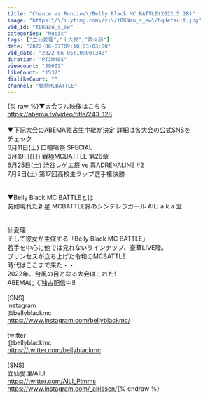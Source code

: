 ```yaml
---
title: "Chance vs RunLine\/Belly Black MC BATTLE(2022.5.28)"
image: "https:\/\/i.ytimg.com\/vi\/tBKNzu_s_ew\/hqdefault.jpg"
vid_id: "tBKNzu_s_ew"
categories: "Music"
tags: ["立仙愛理","十六夜","歌々詩"]
date: "2022-06-07T09:10:03+03:00"
vid_date: "2022-06-05T10:00:34Z"
duration: "PT3M40S"
viewcount: "39662"
likeCount: "1537"
dislikeCount: ""
channel: "戦極MCBATTLE"
---
```

{% raw %}▼大会フル映像はこちら<br /><a rel="nofollow" target="blank" href="https://abema.tv/video/title/243-128">https://abema.tv/video/title/243-128</a><br /><br />▼下記大会のABEMA独占生中継が決定 詳細は各大会の公式SNSを<br />チェック<br />6月11日(土)  口喧嘩祭 SPECIAL<br />6月19日(日)  戦極MCBATTLE 第26章<br />6月25日(土)  渋谷レゲエ祭 vs 真ADRENALINE #2<br />7月2日(土)  第17回高校生ラップ選手権決勝<br /><br /><br />▼Belly Black MC BATTLEとは<br />突如現れた新星 MCBATTLE界のシンデレラガール AILI a.k.a 立<br /><br /><br />仙愛理<br />そして彼女が主催する「Belly Black MC BATTLE」<br />若手を中心に他では見れないラインナップ、豪華LIVE陣。<br />プリンセスが立ち上げた令和のMCBATTLE<br />時代はここまで来た・・<br />2022年、台風の目となる大会はこれだ!<br />ABEMAにて独占配信中!!<br /><br />[SNS]<br />instagram<br />@bellyblackmc<br /><a rel="nofollow" target="blank" href="https://www.instagram.com/bellyblackmc/">https://www.instagram.com/bellyblackmc/</a><br /><br />twitter<br />@bellyblackmc<br /><a rel="nofollow" target="blank" href="https://twitter.com/bellyblackmc">https://twitter.com/bellyblackmc</a><br /><br />[SNS]<br />立仙愛理/AILI<br /><a rel="nofollow" target="blank" href="https://twitter.com/AILI_Pimms">https://twitter.com/AILI_Pimms</a><br /><a rel="nofollow" target="blank" href="https://www.instagram.com/_airissen/">https://www.instagram.com/_airissen/</a>{% endraw %}

